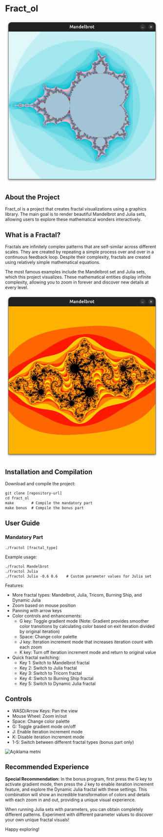 # Fract_ol
![Açıklama metni](https://github.com/muhsinalikulbak/Fract_ol/blob/master/Screenshots/Screenshot%20from%202025-04-03%2017-29-40.png)

## About the Project
Fract_ol is a project that creates fractal visualizations using a graphics library. The main goal is to render beautiful Mandelbrot and Julia sets, allowing users to explore these mathematical wonders interactively.

## What is a Fractal?

Fractals are infinitely complex patterns that are self-similar across different scales. They are created by repeating a simple process over and over in a continuous feedback loop. Despite their complexity, fractals are created using relatively simple mathematical equations.

The most famous examples include the Mandelbrot set and Julia sets, which this project visualizes. These mathematical entities display infinite complexity, allowing you to zoom in forever and discover new details at every level.

![Açıklama metni](https://github.com/muhsinalikulbak/Fract_ol/blob/master/Screenshots/Screenshot%20from%202025-04-03%2017-30-55.png)
## Installation and Compilation

Download and compile the project:
```
git clone [repository-url]
cd fract_ol
make        # Compile the mandatory part
make bonus  # Compile the bonus part
```
## User Guide

### Mandatory Part
```
./fractol [fractal_type]
```

Example usage:
```
./fractol Mandelbrot
./fractol Julia
./fractol Julia -0.6 0.6    # Custom parameter values for Julia set
```

Features:
- More fractal types: Mandelbrot, Julia, Tricorn, Burning Ship, and Dynamic Julia
- Zoom based on mouse position
- Panning with arrow keys
- Color controls and enhancements:
  - G key: Toggle gradient mode (Note: Gradient provides smoother color transitions by calculating color based on exit iteration divided by original iteration)
  - Space: Change color palette
  - J key: Iteration increment mode that increases iteration count with each zoom
  - K key: Turn off iteration increment mode and return to original value
- Quick fractal switching:
  - Key 1: Switch to Mandelbrot fractal
  - Key 2: Switch to Julia fractal
  - Key 3: Switch to Tricorn fractal
  - Key 4: Switch to Burning Ship fractal
  - Key 5: Switch to Dynamic Julia fractal

## Controls
- WASD/Arrow Keys: Pan the view
- Mouse Wheel: Zoom in/out
- Space: Change color palette
- G: Toggle gradient mode on/off
- J: Enable iteration increment mode
- K: Disable iteration increment mode
- 1-5: Switch between different fractal types (bonus part only)

![Açıklama metni](https://github.com/muhsinalikulbak/Fract_ol/blob/master/Screenshots/ezgif-7eb9ce2ab90a1b.gif)
## Recommended Experience

**Special Recommendation:** In the bonus program, first press the G key to activate gradient mode, then press the J key to enable iteration increment feature, and explore the Dynamic Julia fractal with these settings. This combination will show an incredible transformation of colors and details with each zoom in and out, providing a unique visual experience.

When running Julia sets with parameters, you can obtain completely different patterns. Experiment with different parameter values to discover your own unique fractal visuals!

Happy exploring!
